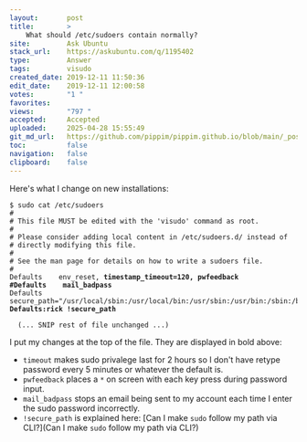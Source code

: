 ```yaml
---
layout:       post
title:        >
    What should /etc/sudoers contain normally?
site:         Ask Ubuntu
stack_url:    https://askubuntu.com/q/1195402
type:         Answer
tags:         visudo
created_date: 2019-12-11 11:50:36
edit_date:    2019-12-11 12:00:58
votes:        "1 "
favorites:    
views:        "797 "
accepted:     Accepted
uploaded:     2025-04-28 15:55:49
git_md_url:   https://github.com/pippim/pippim.github.io/blob/main/_posts/2019/2019-12-11-What-should-_etc_sudoers-contain-normally_.md
toc:          false
navigation:   false
clipboard:    false
---
```


Here's what I change on new installations:

<pre><code>$ sudo cat /etc/sudoers
# 
# This file MUST be edited with the 'visudo' command as root.
# 
# Please consider adding local content in /etc/sudoers.d/ instead of
# directly modifying this file.
# 
# See the man page for details on how to write a sudoers file.
# 
Defaults	env_reset, <b>timestamp_timeout=120, pwfeedback</b>
<b>#Defaults	mail_badpass</b>
Defaults	secure_path="/usr/local/sbin:/usr/local/bin:/usr/sbin:/usr/bin:/sbin:/bin:/snap/bin"
<b>Defaults:rick !secure_path</b>

  (... SNIP rest of file unchanged ...)
</code></pre>

I put my changes at the top of the file. They are displayed in bold above:

- `timeout` makes sudo privalege last for 2 hours so I don't have retype password every 5 minutes or whatever the default is.
- `pwfeedback` places a `*` on screen with each key press during password input.
- `mail_badpass` stops an email being sent to my account each time I enter the sudo password incorrectly.
- `!secure_path` is explained here: [Can I make `sudo` follow my path via CLI?](Can I make `sudo` follow my path via CLI?)
